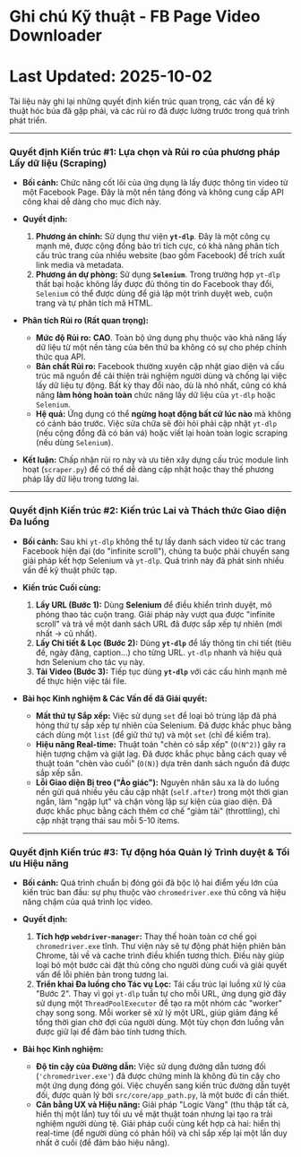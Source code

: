 # Ghi chú Kỹ thuật - FB Page Video Downloader
# Last Updated: 2025-10-02

Tài liệu này ghi lại những quyết định kiến trúc quan trọng, các vấn đề kỹ thuật hóc búa đã gặp phải, và các rủi ro đã được lường trước trong quá trình phát triển.

---
### **Quyết định Kiến trúc #1: Lựa chọn và Rủi ro của phương pháp Lấy dữ liệu (Scraping)**

* **Bối cảnh:** Chức năng cốt lõi của ứng dụng là lấy được thông tin video từ một Facebook Page. Đây là một nền tảng đóng và không cung cấp API công khai dễ dàng cho mục đích này.

* **Quyết định:**
    1.  **Phương án chính:** Sử dụng thư viện **`yt-dlp`**. Đây là một công cụ mạnh mẽ, được cộng đồng bảo trì tích cực, có khả năng phân tích cấu trúc trang của nhiều website (bao gồm Facebook) để trích xuất link media và metadata.
    2.  **Phương án dự phòng:** Sử dụng **`Selenium`**. Trong trường hợp `yt-dlp` thất bại hoặc không lấy được đủ thông tin do Facebook thay đổi, `Selenium` có thể được dùng để giả lập một trình duyệt web, cuộn trang và tự phân tích mã HTML.

* **Phân tích Rủi ro (Rất quan trọng):**
    * **Mức độ Rủi ro:** **CAO**. Toàn bộ ứng dụng phụ thuộc vào khả năng lấy dữ liệu từ một nền tảng của bên thứ ba không có sự cho phép chính thức qua API.
    * **Bản chất Rủi ro:** Facebook thường xuyên cập nhật giao diện và cấu trúc mã nguồn để cải thiện trải nghiệm người dùng và chống lại việc lấy dữ liệu tự động. Bất kỳ thay đổi nào, dù là nhỏ nhất, cũng có khả năng **làm hỏng hoàn toàn** chức năng lấy dữ liệu của `yt-dlp` hoặc `Selenium`.
    * **Hệ quả:** Ứng dụng có thể **ngừng hoạt động bất cứ lúc nào** mà không có cảnh báo trước. Việc sửa chữa sẽ đòi hỏi phải cập nhật `yt-dlp` (nếu cộng đồng đã có bản vá) hoặc viết lại hoàn toàn logic scraping (nếu dùng `Selenium`).

* **Kết luận:** Chấp nhận rủi ro này và ưu tiên xây dựng cấu trúc module linh hoạt (`scraper.py`) để có thể dễ dàng cập nhật hoặc thay thế phương pháp lấy dữ liệu trong tương lai.

---
### **Quyết định Kiến trúc #2: Kiến trúc Lai và Thách thức Giao diện Đa luồng**

* **Bối cảnh:** Sau khi `yt-dlp` không thể tự lấy danh sách video từ các trang Facebook hiện đại (do "infinite scroll"), chúng ta buộc phải chuyển sang giải pháp kết hợp Selenium và `yt-dlp`. Quá trình này đã phát sinh nhiều vấn đề kỹ thuật phức tạp.

* **Kiến trúc Cuối cùng:**
    1.  **Lấy URL (Bước 1):** Dùng **Selenium** để điều khiển trình duyệt, mô phỏng thao tác cuộn trang. Giải pháp này vượt qua được "infinite scroll" và trả về một danh sách URL đã được sắp xếp tự nhiên (mới nhất -> cũ nhất).
    2.  **Lấy Chi tiết & Lọc (Bước 2):** Dùng **`yt-dlp`** để lấy thông tin chi tiết (tiêu đề, ngày đăng, caption...) cho từng URL. `yt-dlp` nhanh và hiệu quả hơn Selenium cho tác vụ này.
    3.  **Tải Video (Bước 3):** Tiếp tục dùng **`yt-dlp`** với các cấu hình mạnh mẽ để thực hiện việc tải file.

* **Bài học Kinh nghiệm & Các Vấn đề đã Giải quyết:**
    * **Mất thứ tự Sắp xếp:** Việc sử dụng `set` để loại bỏ trùng lặp đã phá hỏng thứ tự sắp xếp tự nhiên của Selenium. Đã được khắc phục bằng cách dùng một `list` (để giữ thứ tự) và một `set` (chỉ để kiểm tra).
    * **Hiệu năng Real-time:** Thuật toán "chèn có sắp xếp" (`O(N^2)`) gây ra hiện tượng chậm và giật lag. Đã được khắc phục bằng cách quay về thuật toán "chèn vào cuối" (`O(N)`) dựa trên danh sách nguồn đã được sắp xếp sẵn.
    * **Lỗi Giao diện Bị treo ("Ảo giác"):** Nguyên nhân sâu xa là do luồng nền gửi quá nhiều yêu cầu cập nhật (`self.after`) trong một thời gian ngắn, làm "ngập lụt" và chặn vòng lặp sự kiện của giao diện. Đã được khắc phục bằng cách thêm cơ chế "giảm tải" (throttling), chỉ cập nhật trạng thái sau mỗi 5-10 items.

    ---
### **Quyết định Kiến trúc #3: Tự động hóa Quản lý Trình duyệt & Tối ưu Hiệu năng**

* **Bối cảnh:** Quá trình chuẩn bị đóng gói đã bộc lộ hai điểm yếu lớn của kiến trúc ban đầu: sự phụ thuộc vào `chromedriver.exe` thủ công và hiệu năng chậm của quá trình lọc video.

* **Quyết định:**
    1.  **Tích hợp `webdriver-manager`:** Thay thế hoàn toàn cơ chế gọi `chromedriver.exe` tĩnh. Thư viện này sẽ tự động phát hiện phiên bản Chrome, tải về và cache trình điều khiển tương thích. Điều này giúp loại bỏ một bước cài đặt thủ công cho người dùng cuối và giải quyết vấn đề lỗi phiên bản trong tương lai.
    2.  **Triển khai Đa luồng cho Tác vụ Lọc:** Tái cấu trúc lại luồng xử lý của "Bước 2". Thay vì gọi `yt-dlp` tuần tự cho mỗi URL, ứng dụng giờ đây sử dụng một `ThreadPoolExecutor` để tạo ra một nhóm các "worker" chạy song song. Mỗi worker sẽ xử lý một URL, giúp giảm đáng kể tổng thời gian chờ đợi của người dùng. Một tùy chọn đơn luồng vẫn được giữ lại để đảm bảo tính tương thích.

* **Bài học Kinh nghiệm:**
    * **Độ tin cậy của Đường dẫn:** Việc sử dụng đường dẫn tương đối (`'chromedriver.exe'`) đã được chứng minh là không đủ tin cậy cho một ứng dụng đóng gói. Việc chuyển sang kiến trúc đường dẫn tuyệt đối, được quản lý bởi `src/core/app_path.py`, là một bước đi cần thiết.
    * **Cân bằng UX và Hiệu năng:** Giải pháp "Logic Vàng" (thu thập tất cả, hiển thị một lần) tuy tối ưu về mặt thuật toán nhưng lại tạo ra trải nghiệm người dùng tệ. Giải pháp cuối cùng kết hợp cả hai: hiển thị real-time (để người dùng có phản hồi) và chỉ sắp xếp lại một lần duy nhất ở cuối (để đảm bảo hiệu năng).